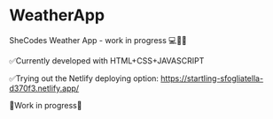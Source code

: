 # WeatherApp
SheCodes Weather App - work in progress 💻🚀💡

✅Currently developed with HTML+CSS+JAVASCRIPT

✅Trying out the Netlify deploying option: https://startling-sfogliatella-d370f3.netlify.app/

🚧Work in progress🚧
